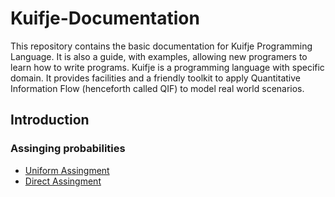 # Kuifje-Documentation

This repository contains the basic documentation for Kuifje Programming Language. It is also a guide,
with examples, allowing new programers to learn how to write programs.
Kuifje is a programming language with specific domain. It provides facilities and a friendly toolkit to
apply Quantitative Information Flow (henceforth called QIF) to model real world scenarios.

## Introduction

### Assinging probabilities

- [Uniform Assingment]()
- [Direct Assingment](https://github.com/gleisonsdm/Kuifje-Documentation/blob/main/Direct%20Assignment)
